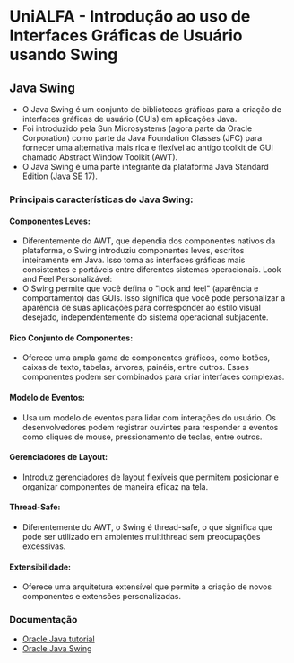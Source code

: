 # UniALFA - Introdução ao uso de Interfaces Gráficas de Usuário usando Swing
## Java Swing
* O Java Swing é um conjunto de bibliotecas gráficas para a criação de interfaces gráficas de usuário (GUIs) em aplicações Java. 
* Foi introduzido pela Sun Microsystems (agora parte da Oracle Corporation) como parte da Java Foundation Classes (JFC) para fornecer uma alternativa mais rica e flexível ao antigo toolkit de GUI chamado Abstract Window Toolkit (AWT).
* O Java Swing é uma parte integrante da plataforma Java Standard Edition (Java SE 17).
### Principais características do Java Swing:
#### Componentes Leves:
* Diferentemente do AWT, que dependia dos componentes nativos da plataforma, o Swing introduziu componentes leves, escritos inteiramente em Java. Isso torna as interfaces gráficas mais consistentes e portáveis entre diferentes sistemas operacionais.
Look and Feel Personalizável:
* O Swing permite que você defina o "look and feel" (aparência e comportamento) das GUIs. Isso significa que você pode personalizar a aparência de suas aplicações para corresponder ao estilo visual desejado, independentemente do sistema operacional subjacente.
#### Rico Conjunto de Componentes:
* Oferece uma ampla gama de componentes gráficos, como botões, caixas de texto, tabelas, árvores, painéis, entre outros. Esses componentes podem ser combinados para criar interfaces complexas.
#### Modelo de Eventos:
* Usa um modelo de eventos para lidar com interações do usuário. Os desenvolvedores podem registrar ouvintes para responder a eventos como cliques de mouse, pressionamento de teclas, entre outros.
#### Gerenciadores de Layout:
* Introduz gerenciadores de layout flexíveis que permitem posicionar e organizar componentes de maneira eficaz na tela.
#### Thread-Safe:
* Diferentemente do AWT, o Swing é thread-safe, o que significa que pode ser utilizado em ambientes multithread sem preocupações excessivas.
#### Extensibilidade:
* Oferece uma arquitetura extensível que permite a criação de novos componentes e extensões personalizadas.
### Documentação
* [Oracle Java tutorial](https://docs.oracle.com/javase/tutorial/uiswing/index.html)
* [Oracle Java Swing](https://docs.oracle.com/en/java/javase/17/docs/api/java.desktop/javax/swing/package-summary.html)